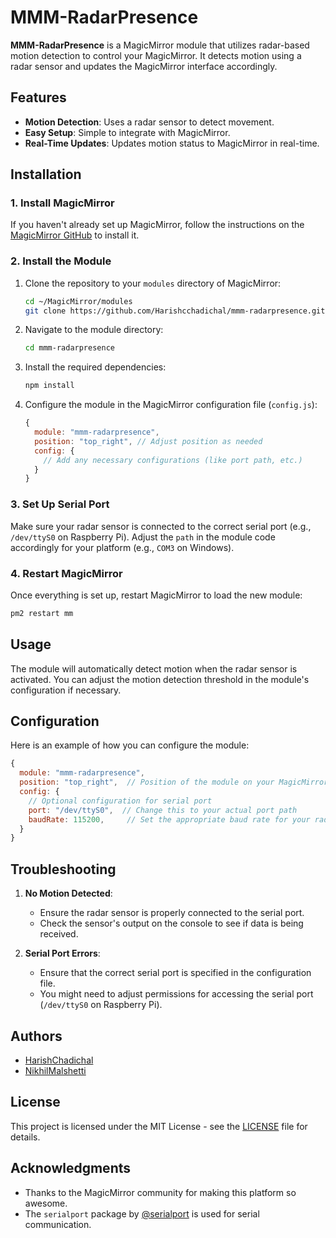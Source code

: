 # MMM-RadarPresence

**MMM-RadarPresence** is a MagicMirror module that utilizes radar-based motion detection to control your MagicMirror. It detects motion using a radar sensor and updates the MagicMirror interface accordingly.

## Features
- **Motion Detection**: Uses a radar sensor to detect movement.
- **Easy Setup**: Simple to integrate with MagicMirror.
- **Real-Time Updates**: Updates motion status to MagicMirror in real-time.

## Installation

### 1. Install MagicMirror
If you haven't already set up MagicMirror, follow the instructions on the [MagicMirror GitHub](https://github.com/MichMich/MagicMirror) to install it.

### 2. Install the Module
1. Clone the repository to your `modules` directory of MagicMirror:
   ```bash
   cd ~/MagicMirror/modules
   git clone https://github.com/Harishcchadichal/mmm-radarpresence.git
   ```

2. Navigate to the module directory:
   ```bash
   cd mmm-radarpresence
   ```

3. Install the required dependencies:
   ```bash
   npm install
   ```

4. Configure the module in the MagicMirror configuration file (`config.js`):
   ```javascript
   {
     module: "mmm-radarpresence",
     position: "top_right", // Adjust position as needed
     config: {
       // Add any necessary configurations (like port path, etc.)
     }
   }
   ```

### 3. Set Up Serial Port
Make sure your radar sensor is connected to the correct serial port (e.g., `/dev/ttyS0` on Raspberry Pi). Adjust the `path` in the module code accordingly for your platform (e.g., `COM3` on Windows).

### 4. Restart MagicMirror
Once everything is set up, restart MagicMirror to load the new module:
```bash
pm2 restart mm
```

## Usage
The module will automatically detect motion when the radar sensor is activated. You can adjust the motion detection threshold in the module's configuration if necessary.

## Configuration

Here is an example of how you can configure the module:

```javascript
{
  module: "mmm-radarpresence",
  position: "top_right",  // Position of the module on your MagicMirror
  config: {
    // Optional configuration for serial port
    port: "/dev/ttyS0",  // Change this to your actual port path
    baudRate: 115200,     // Set the appropriate baud rate for your radar sensor
  }
}
```

## Troubleshooting

1. **No Motion Detected**:
   - Ensure the radar sensor is properly connected to the serial port.
   - Check the sensor's output on the console to see if data is being received.

2. **Serial Port Errors**:
   - Ensure that the correct serial port is specified in the configuration file.
   - You might need to adjust permissions for accessing the serial port (`/dev/ttyS0` on Raspberry Pi).
## Authors
- [HarishChadichal](https://github.com/Harishcchadichal)
- [NikhilMalshetti](https://github.com/NikhilNMalshetti)


## License
This project is licensed under the MIT License - see the [LICENSE](LICENSE) file for details.

## Acknowledgments
- Thanks to the MagicMirror community for making this platform so awesome.
- The `serialport` package by [@serialport](https://github.com/serialport) is used for serial communication.
```
